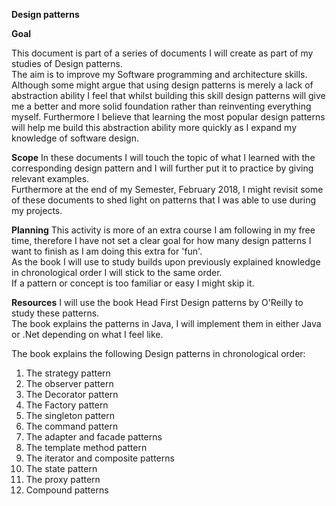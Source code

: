 **Design patterns**

**Goal**

This document is part of a series of documents I will create as part of my studies of Design patterns.    
The aim is to improve my Software programming and architecture skills.  
Although some might argue that using design patterns is merely a lack of abstraction ability I feel that whilst building this skill design patterns will give me a better and more solid foundation rather than   reinventing everything myself. Furthermore I believe that learning the most popular design patterns will help me build this abstraction ability more quickly as I expand my knowledge of software design.  

**Scope**
In these documents I will touch the topic of what I learned with the corresponding design pattern and I will further put it to practice by giving relevant examples.  
Furthermore at the end of my Semester, February 2018, I might revisit some of these documents to shed light on patterns that I was able to use during my projects.  

**Planning**
This activity is more of an extra course I am following in my free time, therefore I have not set a clear goal for how many design patterns I want to finish as I am doing this extra for 'fun'.  
As the book I will use to study builds upon previously explained knowledge in chronological order I will stick to the same order.  
If a pattern or concept is too familiar or easy I might skip it.  

**Resources**
I will use the book Head First Design patterns by O'Reilly to study these patterns.  
The book explains the patterns in Java, I will implement them in either Java or .Net depending on what I feel like.  

  
The book explains the following Design patterns in chronological order:
1. The strategy pattern
2. The observer pattern
3. The Decorator pattern
4. The Factory pattern
5. The singleton pattern
6. The command pattern
7. The adapter and facade patterns
8. The template method pattern
9. The iterator and composite patterns
10. The state pattern
11. The proxy pattern
12. Compound patterns

  